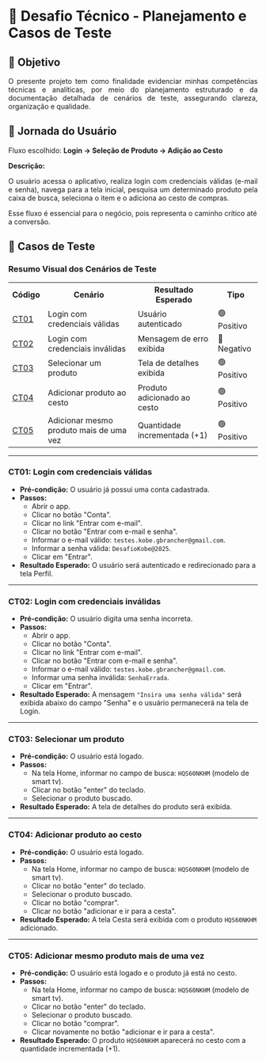 # 📌 Desafio Técnico - Planejamento e Casos de Teste

## 🎯 Objetivo
<div align="justify">O presente projeto tem como finalidade evidenciar minhas competências técnicas e analíticas, por meio do planejamento estruturado e da documentação detalhada de cenários de teste, assegurando clareza, organização e qualidade.</div>

## 🚀 Jornada do Usuário
Fluxo escolhido: **Login → Seleção de Produto → Adição ao Cesto**

**Descrição:** 
<div align="justify">O usuário acessa o aplicativo, realiza login com credenciais válidas (e-mail e senha), navega para a tela inicial, pesquisa um determinado produto pela caixa de busca, seleciona o item e o adiciona ao cesto de compras.</div>

Esse fluxo é essencial para o negócio, pois representa o caminho crítico até a conversão.

## 🧪 Casos de Teste

### Resumo Visual dos Cenários de Teste

<table>
  <tr>
    <th>Código</th>
    <th>Cenário</th>
    <th>Resultado Esperado</th>
    <th>Tipo</th>
  </tr>
  <tr>
    <td><a href="#ct01-login-com-credenciais-validas">CT01</a></td>
    <td>Login com credenciais válidas</td>
    <td>Usuário autenticado</td>
    <td>🟢 Positivo</td>
  </tr>
  <tr>
    <td><a href="#ct02-login-com-credenciais-inválidas">CT02</a></td>
    <td>Login com credenciais inválidas</td>
    <td>Mensagem de erro exibida</td>
    <td>🔴 Negativo</td>
  </tr>
  <tr>
    <td><a href="#ct03-selecionar-um-produto">CT03</a></td>
    <td>Selecionar um produto</td>
    <td>Tela de detalhes exibida</td>
    <td>🟢 Positivo</td>
  </tr>
  <tr>
    <td><a href="#ct04-adicionar-produto-ao-cesto">CT04</a></td>
    <td>Adicionar produto ao cesto</td>
    <td>Produto adicionado ao cesto</td>
    <td>🟢 Positivo</td>
  </tr>
  <tr>
    <td><a href="#ct05-adicionar-mesmo-produto-mais-de-uma-vez">CT05</a></td>
    <td>Adicionar mesmo produto mais de uma vez</td>
    <td>Quantidade incrementada (+1)</td>
    <td>🟢 Positivo</td>
  </tr>
</table>

---

### CT01: Login com credenciais válidas
- **Pré-condição:** O usuário já possui uma conta cadastrada.
- **Passos:**
  - Abrir o app.
  - Clicar no botão "Conta".
  - Clicar no link "Entrar com e-mail".
  - Clicar no botão "Entrar com e-mail e senha".
  - Informar o e-mail válido: `testes.kobe.gbrancher@gmail.com`.
  - Informar a senha válida: `DesafioKobe@2025`.
  - Clicar em "Entrar".
- **Resultado Esperado:** O usuário será autenticado e redirecionado para a tela Perfil.

---

### CT02: Login com credenciais inválidas
- **Pré-condição:** O usuário digita uma senha incorreta.
- **Passos:**
  - Abrir o app.
  - Clicar no botão "Conta".
  - Clicar no link "Entrar com e-mail".
  - Clicar no botão "Entrar com e-mail e senha".
  - Informar o e-mail válido: `testes.kobe.gbrancher@gmail.com`.
  - Informar uma senha inválida: `SenhaErrada`.
  - Clicar em "Entrar".
- **Resultado Esperado:** A mensagem `"Insira uma senha válida"` será exibida abaixo do campo "Senha" e o usuário permanecerá na tela de Login.

---

### CT03: Selecionar um produto
- **Pré-condição:** O usuário está logado.
- **Passos:**
  - Na tela Home, informar no campo de busca: `HQS60NKHM` (modelo de smart tv).
  - Clicar no botão "enter" do teclado.
  - Selecionar o produto buscado.
- **Resultado Esperado:** A tela de detalhes do produto será exibida.

---

### CT04: Adicionar produto ao cesto
- **Pré-condição:** O usuário está logado.
- **Passos:**
  - Na tela Home, informar no campo de busca: `HQS60NKHM` (modelo de smart tv).
  - Clicar no botão "enter" do teclado.
  - Selecionar o produto buscado.
  - Clicar no botão "comprar".
  - Clicar no botão "adicionar e ir para a cesta".
- **Resultado Esperado:** A tela Cesta será exibida com o produto `HQS60NKHM` adicionado.

---

### CT05: Adicionar mesmo produto mais de uma vez
- **Pré-condição:** O usuário está logado e o produto já está no cesto.
- **Passos:**
  - Na tela Home, informar no campo de busca: `HQS60NKHM` (modelo de smart tv).
  - Clicar no botão "enter" do teclado.
  - Selecionar o produto buscado.
  - Clicar no botão "comprar".
  - Clicar novamente no botão "adicionar e ir para a cesta".
- **Resultado Esperado:** O produto `HQS60NKHM` aparecerá no cesto com a quantidade incrementada (+1).

